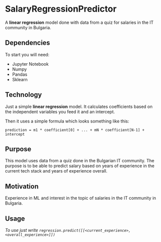 # SalaryRegressionPredictor
A <b>linear regression</b> model done with data from a quiz for salaries in the IT community in Bulgaria.

## Dependencies
To start you will need:
* Jupyter Notebook
* Numpy
* Pandas
* Sklearn

## Technology
Just a simple <b>linear regression</b> model. It calculates coefficients based on the independent variables you feed it and an intercept.

Then it uses a simple formula which looks something like this:

`prediction = m1 * coefficient[0] + ... + mN * coefficient[N-1] + intercept`

## Purpose
This model uses data from a quiz done in the Bulgarian IT community. The purpose is to be able to predict salary based on years of experience in the current tech stack and years of experience overall.

## Motivation
Experience in ML and interest in the topic of salaries in the IT community in Bulgaria.

## Usage
_To use just write `regression.predict([[<current_experience>, <overall_experience>]])`_
